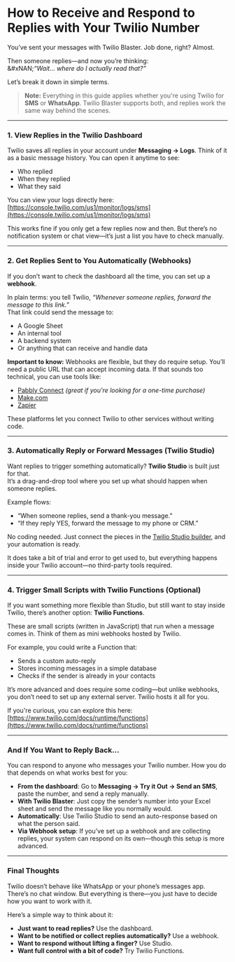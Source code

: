 # How to Receive and Respond to Replies with Your Twilio Number

You’ve sent your messages with Twilio Blaster. Job done, right? Almost.

Then someone replies—and now you’re thinking:\
&#xNAN;_“Wait… where do I actually read that?”_

Let’s break it down in simple terms.

> **Note:** Everything in this guide applies whether you're using Twilio for **SMS** or **WhatsApp**. Twilio Blaster supports both, and replies work the same way behind the scenes.

***

### 1. View Replies in the Twilio Dashboard

Twilio saves all replies in your account under **Messaging → Logs**. Think of it as a basic message history. You can open it anytime to see:

* Who replied
* When they replied
* What they said

You can view your logs directly here:\
[https://console.twilio.com/us1/monitor/logs/sms](https://console.twilio.com/us1/monitor/logs/sms)

This works fine if you only get a few replies now and then. But there’s no notification system or chat view—it’s just a list you have to check manually.

***

### 2. Get Replies Sent to You Automatically (Webhooks)

If you don’t want to check the dashboard all the time, you can set up a **webhook**.

In plain terms: you tell Twilio, _“Whenever someone replies, forward the message to this link.”_\
That link could send the message to:

* A Google Sheet
* An internal tool
* A backend system
* Or anything that can receive and handle data

**Important to know:** Webhooks are flexible, but they do require setup. You’ll need a public URL that can accept incoming data. If that sounds too technical, you can use tools like:

* [Pabbly Connect](https://pythonandvba.com/go/pabbly-connect) _(great if you're looking for a one-time purchase)_
* [Make.com](https://www.make.com/)
* [Zapier](https://zapier.com/)

These platforms let you connect Twilio to other services without writing code.

***

### 3. Automatically Reply or Forward Messages (Twilio Studio)

Want replies to trigger something automatically? **Twilio Studio** is built just for that.\
It’s a drag-and-drop tool where you set up what should happen when someone replies.

Example flows:

* “When someone replies, send a thank-you message.”
* “If they reply YES, forward the message to my phone or CRM.”

No coding needed. Just connect the pieces in the [Twilio Studio builder](https://www.twilio.com/docs/studio), and your automation is ready.

It does take a bit of trial and error to get used to, but everything happens inside your Twilio account—no third-party tools required.

***

### 4. Trigger Small Scripts with Twilio Functions (Optional)

If you want something more flexible than Studio, but still want to stay inside Twilio, there’s another option: **Twilio Functions**.

These are small scripts (written in JavaScript) that run when a message comes in. Think of them as mini webhooks hosted by Twilio.

For example, you could write a Function that:

* Sends a custom auto-reply
* Stores incoming messages in a simple database
* Checks if the sender is already in your contacts

It’s more advanced and does require some coding—but unlike webhooks, you don’t need to set up any external server. Twilio hosts it all for you.

If you're curious, you can explore this here:\
[https://www.twilio.com/docs/runtime/functions](https://www.twilio.com/docs/runtime/functions)

***

### And If You Want to Reply Back...

You can respond to anyone who messages your Twilio number. How you do that depends on what works best for you:

* **From the dashboard**: Go to **Messaging → Try it Out → Send an SMS**, paste the number, and send a reply manually.
* **With Twilio Blaster**: Just copy the sender’s number into your Excel sheet and send the message like you normally would.
* **Automatically**: Use Twilio Studio to send an auto-response based on what the person said.
* **Via Webhook setup**: If you’ve set up a webhook and are collecting replies, your system can respond on its own—though this setup is more advanced.

***

### Final Thoughts

Twilio doesn’t behave like WhatsApp or your phone’s messages app. There’s no chat window. But everything is there—you just have to decide how you want to work with it.

Here’s a simple way to think about it:

* **Just want to read replies?** Use the dashboard.
* **Want to be notified or collect replies automatically?** Use a webhook.
* **Want to respond without lifting a finger?** Use Studio.
* **Want full control with a bit of code?** Try Twilio Functions.
